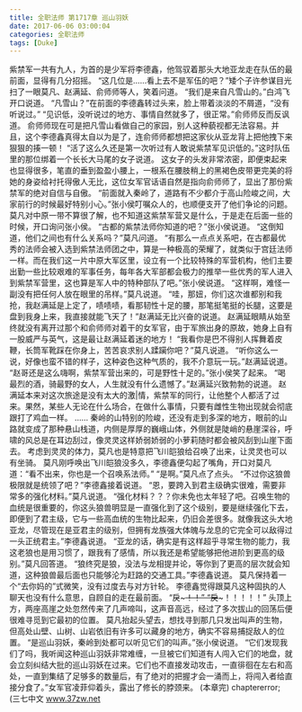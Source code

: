 ```yaml
---
title: 全职法师 第1717章 巡山羽妖
date: 2017-06-06 03:00:04
categories: 全职法师
tags: [Duke]
---
```


紫禁军一共有九人，为首的是少军将李德鑫，他驾驭着那头大地亚龙走在队伍的最前面，显得有几分招摇。
“这几位是……看上去不是军伍的吧？”矮个子许参谋目光扫了一眼莫凡、赵满延、俞师师等人，笑着问道。
“我们是来自凡雪山的。”白鸿飞开口说道。
“凡雪山？”在前面的李德鑫转过头来，脸上带着淡淡的不屑道，“没有听说过。”
“见识低，没听说过的地方、事情自然就多了，很正常。”俞师师反而反讽道。
俞师师现在可是把凡雪山看做自己的家园，别人这种藐视都无法容易。并且，这个李德鑫真得太自以为是了，连俞师师都想把这家伙从亚龙背上把他拽下来狠狠的揍一顿！
“活了这么久还是第一次听过有人敢说紫禁军见识低的。”这时队伍里的那位绑着一个长长大马尾的女子说道。
这女子的头发非常浓密，即便束起来也显得很多，笔直的垂到盈盈小腰上，一根系在腰肢稍上的黑褐色皮带更完美的将她的身姿给衬托得傲人无比，这位女军官话语自然是指向俞师师了，显出了那份紫禁军的绝对自信与自傲。
“前面就入秦岭了，道路有不少都介于高山险峻之间，大家前行的时候最好特别小心。”张小侯叮嘱众人的，也顺便支开了他们争论的问题。
莫凡对中原一带不算很了解，也不知道这紫禁军营又是什么，于是走在后面一些的时候，开口询问张小侯。
“古都的紫禁法师你知道的吧？”张小侯说道。
“这倒知道，他们之间也有什么关系吗？”莫凡问道。
“有那么一点点关系吧，在古都最优秀的法师会被入选到紫禁法师团之中，算是一种极高的荣耀了，就类似于宫廷法师一样。而在我们这一片中原大军区里，设立有一个比较特殊的军营机构，他们主要出勤一些比较艰难的军事任务，每年各大军部都会极力的推举一些优秀的军人进入到紫禁军营里，这也算是军人中的特种部队了吧。”张小侯说道。
“这样啊，难怪一副没有把任何人放在眼里的吊样。”莫凡说道。
“哇，那妞，你们这次谁都别和我抢，我赵满延是上定了，啧啧啧，看那韧性十足的腰，那笔挺笔挺的长腿，这要是盘到我身上来，我直接就能飞天了！”赵满延无比兴奋的说道。
赵满延眼睛从始至终就没有离开过那个和俞师师对着干的女军官，由于军旅出身的原故，她身上自有一股威严与英气，这是最让赵满延着迷的地方！
“我看你是巴不得别人挥舞着皮鞭，长筒军靴踩在你身上，苦苦哀求别人蹂躏你吧？”莫凡说道。
“听你这么一说，好像也蛮不错的样子，这种姿色这种气质的，我不介意玩一玩。”赵满延说道。
“赵哥还是这么嗨啊，紫禁军营出来的，可是野性十足的。”张小侯笑了起来。
“喝最烈的酒，骑最野的女人，人生就没有什么遗憾了。”赵满延兴致勃勃的说道。
赵满延本来对这次旅途是没有太大的激|情，紫禁军的同行，让他整个人都活了过来。果然，某些人无论在什么场合，在做什么事情，只要有雌性生物出现就会彻底跟打了鸡血一样。
……
秦岭的山特别的险峻，还没有走到多深的地方，眼前的山路就变成了那种悬山栈道，内侧是厚厚的巍峨山体，外侧就是陡峭的悬崖深谷，呼啸的风总是在耳边刮过，像灵灵这样娇弱娇弱的小萝莉随时都会被风刮到山崖下面去。
考虑到灵灵的体力，莫凡也是特意把飞川皑狼给召唤了出来，让灵灵也可以有坐骑。
莫凡刚呼唤出飞川皑狼没多久，李德鑫便勾起了嘴角，开口对莫凡道：“看不出来，你也是一个召唤系法师。”
“是啊。”莫凡点了点头。
“不过你这狼兽极限就是统领了吧？”李德鑫接着说道。
“恩，要跨入到君主级确实很难，需要非常多的强化材料。”莫凡说道。
“强化材料？？？你未免也太年轻了吧。召唤生物的血统是很重要的，你这头狼兽明显是一直强化到了这个级别，要是继续强化下去，即便到了君主级，它与一些高血统的生物比起来，仍旧会差很多。就像我这头大地亚龙，尽管现在是亚君主的级别，但拥有龙族强大体魄与龙息的它完全可以敌得过一头正统君主。”李德鑫说道。
“亚龙的话，确实是有这样超乎寻常生物的能力，我这老狼也是用习惯了，跟我有了感情，所以我还是希望能够把他进阶到更高的级别。”莫凡回答道。
“狼终究是狼，没法与龙相提并论，等你到了更高的层次就会知道，这种狼兽最后面也只能够沦为赶路的交通工具。”李德鑫说道。
莫凡保持着一个“去你妈的”式微笑，没有过度去与对方针轮。
李德鑫觉得跟莫凡这种固执的人聊天也没有什么意思，自顾自的走在最前面。
“戾~~~~~~~~~~~！！”
“戾~~~~~~~~~~~！！！！！”
头顶上方，两座高崖之处忽然传来了几声啼叫，这声音高远，经过了多次拔山的回荡后便很难寻觅到它最初的位置。
莫凡抬起头望去，想找寻到那几只发出叫声的生物，但高处山壁、山树、山岩依旧有许多可以藏身的地方，确实不容易捕捉敌人的位置。
“是巡山羽妖，秦岭到处都可以听见它们的叫声。”张小侯说道。
“它们发现我们了吗，我听闻这种巡山羽妖非常难缠，一旦被它们知道有人闯入它们的地盘，就会立刻纠结大批的巡山羽妖在过来。它们也不直接发动攻击，一直徘徊在左右和高处，一直到集结了足够多的数量后，有了绝对的把握才会一涌而上，将闯入者给直接分食了。”女军官凌菲仰着头，露出了修长的脖颈来。
(本章完)
chaptererror;
(三七中文 www.37zw.net